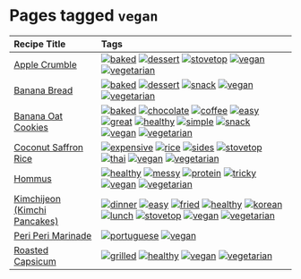 # Pages tagged `vegan`

|Recipe Title|Tags
|:---|:---|
|[Apple Crumble](../recipes/applecrumble.md)|<a href="tags/baked.md"><img src="https://img.shields.io/badge/tag-baked-c5d714" alt="baked" /></a> <a href="tags/dessert.md"><img src="https://img.shields.io/badge/tag-dessert-84f8cf" alt="dessert" /></a> <a href="tags/stovetop.md"><img src="https://img.shields.io/badge/tag-stovetop-9bf4b7" alt="stovetop" /></a> <a href="tags/vegan.md"><img src="https://img.shields.io/badge/tag-vegan-6f4790" alt="vegan" /></a> <a href="tags/vegetarian.md"><img src="https://img.shields.io/badge/tag-vegetarian-473080" alt="vegetarian" /></a>|
|[Banana Bread](../recipes/bananabread.md)|<a href="tags/baked.md"><img src="https://img.shields.io/badge/tag-baked-c5d714" alt="baked" /></a> <a href="tags/dessert.md"><img src="https://img.shields.io/badge/tag-dessert-84f8cf" alt="dessert" /></a> <a href="tags/snack.md"><img src="https://img.shields.io/badge/tag-snack-33b5de" alt="snack" /></a> <a href="tags/vegan.md"><img src="https://img.shields.io/badge/tag-vegan-6f4790" alt="vegan" /></a> <a href="tags/vegetarian.md"><img src="https://img.shields.io/badge/tag-vegetarian-473080" alt="vegetarian" /></a>|
|[Banana Oat Cookies](../recipes/bananaoatcookies.md)|<a href="tags/baked.md"><img src="https://img.shields.io/badge/tag-baked-c5d714" alt="baked" /></a> <a href="tags/chocolate.md"><img src="https://img.shields.io/badge/tag-chocolate-a168f4" alt="chocolate" /></a> <a href="tags/coffee.md"><img src="https://img.shields.io/badge/tag-coffee-e2851f" alt="coffee" /></a> <a href="tags/easy.md"><img src="https://img.shields.io/badge/tag-easy-72fcc" alt="easy" /></a> <a href="tags/great.md"><img src="https://img.shields.io/badge/tag-great-0fcaa" alt="great" /></a> <a href="tags/healthy.md"><img src="https://img.shields.io/badge/tag-healthy-7ca620" alt="healthy" /></a> <a href="tags/simple.md"><img src="https://img.shields.io/badge/tag-simple-61717a" alt="simple" /></a> <a href="tags/snack.md"><img src="https://img.shields.io/badge/tag-snack-33b5de" alt="snack" /></a> <a href="tags/vegan.md"><img src="https://img.shields.io/badge/tag-vegan-6f4790" alt="vegan" /></a> <a href="tags/vegetarian.md"><img src="https://img.shields.io/badge/tag-vegetarian-473080" alt="vegetarian" /></a>|
|[Coconut Saffron Rice](../recipes/coconutsaffronrice.md)|<a href="tags/expensive.md"><img src="https://img.shields.io/badge/tag-expensive-5c1fef" alt="expensive" /></a> <a href="tags/rice.md"><img src="https://img.shields.io/badge/tag-rice-25a9f1" alt="rice" /></a> <a href="tags/sides.md"><img src="https://img.shields.io/badge/tag-sides-12b63" alt="sides" /></a> <a href="tags/stovetop.md"><img src="https://img.shields.io/badge/tag-stovetop-9bf4b7" alt="stovetop" /></a> <a href="tags/thai.md"><img src="https://img.shields.io/badge/tag-thai-1433c8" alt="thai" /></a> <a href="tags/vegan.md"><img src="https://img.shields.io/badge/tag-vegan-6f4790" alt="vegan" /></a> <a href="tags/vegetarian.md"><img src="https://img.shields.io/badge/tag-vegetarian-473080" alt="vegetarian" /></a>|
|[Hommus](../recipes/hommus.md)|<a href="tags/healthy.md"><img src="https://img.shields.io/badge/tag-healthy-7ca620" alt="healthy" /></a> <a href="tags/messy.md"><img src="https://img.shields.io/badge/tag-messy-8ce6fc" alt="messy" /></a> <a href="tags/protein.md"><img src="https://img.shields.io/badge/tag-protein-b6c680" alt="protein" /></a> <a href="tags/tricky.md"><img src="https://img.shields.io/badge/tag-tricky-b62aa6" alt="tricky" /></a> <a href="tags/vegan.md"><img src="https://img.shields.io/badge/tag-vegan-6f4790" alt="vegan" /></a> <a href="tags/vegetarian.md"><img src="https://img.shields.io/badge/tag-vegetarian-473080" alt="vegetarian" /></a>|
|[Kimchijeon (Kimchi Pancakes)](../recipes/kimchipancakes.md)|<a href="tags/dinner.md"><img src="https://img.shields.io/badge/tag-dinner-945e60" alt="dinner" /></a> <a href="tags/easy.md"><img src="https://img.shields.io/badge/tag-easy-72fcc" alt="easy" /></a> <a href="tags/fried.md"><img src="https://img.shields.io/badge/tag-fried-379a95" alt="fried" /></a> <a href="tags/healthy.md"><img src="https://img.shields.io/badge/tag-healthy-7ca620" alt="healthy" /></a> <a href="tags/korean.md"><img src="https://img.shields.io/badge/tag-korean-4e6ea" alt="korean" /></a> <a href="tags/lunch.md"><img src="https://img.shields.io/badge/tag-lunch-be57aa" alt="lunch" /></a> <a href="tags/stovetop.md"><img src="https://img.shields.io/badge/tag-stovetop-9bf4b7" alt="stovetop" /></a> <a href="tags/vegan.md"><img src="https://img.shields.io/badge/tag-vegan-6f4790" alt="vegan" /></a> <a href="tags/vegetarian.md"><img src="https://img.shields.io/badge/tag-vegetarian-473080" alt="vegetarian" /></a>|
|[Peri Peri Marinade](../recipes/periperimarinade.md)|<a href="tags/portuguese.md"><img src="https://img.shields.io/badge/tag-portuguese-28ab17" alt="portuguese" /></a> <a href="tags/vegan.md"><img src="https://img.shields.io/badge/tag-vegan-6f4790" alt="vegan" /></a>|
|[Roasted Capsicum](../recipes/roastedcapsicum.md)|<a href="tags/grilled.md"><img src="https://img.shields.io/badge/tag-grilled-b7439e" alt="grilled" /></a> <a href="tags/healthy.md"><img src="https://img.shields.io/badge/tag-healthy-7ca620" alt="healthy" /></a> <a href="tags/vegan.md"><img src="https://img.shields.io/badge/tag-vegan-6f4790" alt="vegan" /></a> <a href="tags/vegetarian.md"><img src="https://img.shields.io/badge/tag-vegetarian-473080" alt="vegetarian" /></a>|